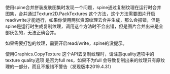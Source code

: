 使用spine合并拼装皮肤图集时发现一个问题，spine通过复制纹理在运行时合并图集，合并通过Texture2D.PackTextures 这个方法，这个方法需要图片开启read/write才能运行，如果你使用两张资源纹理去合并生成，那么会报错，但是spine是运行时生成复制纹理，调用这个方法时不会出错，但是图片合并出来是全部灰色的，无法正确合并。

如果需要打包的纹理，需要开启read/write，spine的没提示。

使用Graphics.CopyTexture 这个API去复制纹理时，请注意quality选项中的texture quality选项 是否为full res，如果不为full 会导致复制出来的纹理只有原纹理的一部分，而且不报错不警告（发现版本2019.4.31）

